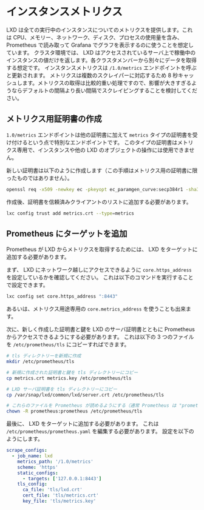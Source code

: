 # インスタンスメトリクス
LXD は全ての実行中のインスタンスについてのメトリクスを提供します。これは CPU、メモリー、ネットワーク、ディスク、プロセスの使用量を含み、Prometheus で読み取って Grafana でグラフを表示するのに使うことを想定しています。
クラスタ環境では、 LXD はアクセスされているサーバ上で稼働中のインスタンスの値だけを返します。各クラスタメンバーから別々にデータを取得する想定です。
インスタンスメトリクスは `/1.0/metrics` エンドポイントを呼ぶと更新されます。
メトリクスは複数のスクレイパーに対応するため 8 秒キャッシュします。メトリクスの取得は比較的重い処理ですので、影響が大きすぎるようならデフォルトの間隔より長い間隔でスクレイピングすることを検討してください。

## メトリクス用証明書の作成
`1.0/metrics` エンドポイントは他の証明書に加えて `metrics` タイプの証明書を受け付けるという点で特別なエンドポイントです。
このタイプの証明書はメトリクス専用で、インスタンスや他の LXD のオブジェクトの操作には使用できません。

新しい証明書は以下のように作成します（この手順はメトリクス用の証明書に限ったものではありません）。

```bash
openssl req -x509 -newkey ec -pkeyopt ec_paramgen_curve:secp384r1 -sha384 -keyout metrics.key -nodes -out metrics.crt -days 3650 -subj "/CN=metrics.local"
```

作成後、証明書を信頼済みクライアントのリストに追加する必要があります。

```bash
lxc config trust add metrics.crt --type=metrics
```

## Prometheus にターゲットを追加
Prometheus が LXD からメトリクスを取得するためには、 LXD をターゲットに追加する必要があります。

まず、 LXD にネットワーク越しにアクセスできるように `core.https_address` を設定しているかを確認してください。
これは以下のコマンドを実行することで設定できます。

```bash
lxc config set core.https_address ":8443"
```

あるいは、メトリクス用途専用の `core.metrics_address` を使うことも出来ます。

次に、新しく作成した証明書と鍵を LXD のサーバ証明書とともに Prometheus からアクセスできるようにする必要があります。
これは以下の 3 つのファイルを `/etc/prometheus/tls` にコピーすればできます。

```bash
# tls ディレクトリーを新規に作成
mkdir /etc/prometheus/tls

# 新規に作成された証明書と鍵を tls ディレクトリーにコピー
cp metrics.crt metrics.key /etc/prometheus/tls

# LXD サーバ証明書を tls ディレクトリーにコピー
cp /var/snap/lxd/common/lxd/server.crt /etc/prometheus/tls

# これらのファイルを Prometheus が読めるようにする（通常 Prometheus は "prometheus" ユーザーで稼働しています）
chown -R prometheus:prometheus /etc/prometheus/tls
```


最後に、 LXD をターゲットに追加する必要があります。
これは `/etc/prometheus/prometheus.yaml` を編集する必要があります。
設定を以下のようにします。

```yaml
scrape_configs:
  - job_name: lxd
    metrics_path: '/1.0/metrics'
    scheme: 'https'
    static_configs:
      - targets: ['127.0.0.1:8443']
    tls_config:
      ca_file: 'tls/lxd.crt'
      cert_file: 'tls/metrics.crt'
      key_file: 'tls/metrics.key'
```
